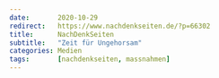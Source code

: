 ```yaml
---
date:       2020-10-29
redirect:   https://www.nachdenkseiten.de/?p=66302
title:      NachDenkSeiten
subtitle:   "Zeit für Ungehorsam"
categories: Medien
tags:       [nachdenkseiten, massnahmen]
---
```

